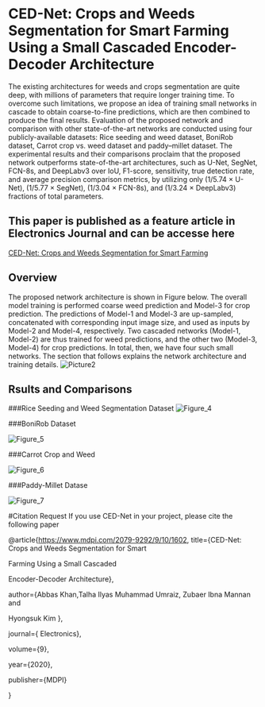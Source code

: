 # CED-Net: Crops and Weeds Segmentation for Smart Farming Using a Small Cascaded Encoder-Decoder Architecture
The existing architectures for weeds and crops segmentation are quite deep, with millions of parameters that require longer training time. To overcome such limitations, we propose an idea of training small networks in cascade to obtain coarse-to-fine predictions, which are then combined to produce the final results.  Evaluation of the proposed network and comparison with other state-of-the-art networks are conducted using four publicly-available datasets: Rice seeding and weed dataset, BoniRob dataset, Carrot crop vs. weed dataset and paddy–millet dataset. The experimental results and their comparisons proclaim that the proposed network outperforms state-of-the-art architectures, such as U-Net, SegNet, FCN-8s, and DeepLabv3 over IoU, F1-score, sensitivity, true detection rate, and average precision comparison metrics, by utilizing only (1/5.74 × U-Net), (1/5.77 × SegNet), (1/3.04 × FCN-8s), and (1/3.24 × DeepLabv3)  fractions of total parameters. 
## This paper is published as a feature article in Electronics Journal and can be accesse here 
[CED-Net: Crops and Weeds Segmentation for Smart Farming](https://www.mdpi.com/2079-9292/9/10/1602)
## Overview
The proposed network architecture is shown in Figure below. The overall model training is performed
coarse weed prediction and Model-3 for crop prediction. The predictions of Model-1 and Model-3
are up-sampled, concatenated with corresponding input image size, and used as inputs by Model-2
and Model-4, respectively. Two cascaded networks (Model-1, Model-2) are thus trained for weed
predictions, and the other two (Model-3, Model-4) for crop predictions. In total, then, we have four
such small networks. The section that follows explains the network architecture and training details.
![Picture2](https://user-images.githubusercontent.com/56618776/98434177-c6985f00-2110-11eb-8104-25e618f122c3.png)
## Rsults and Comparisons
###Rice Seeding and Weed Segmentation Dataset
![Figure_4](https://user-images.githubusercontent.com/56618776/98434314-e54b2580-2111-11eb-98bd-268b92bba7c6.png)

###BoniRob Dataset

![Figure_5](https://user-images.githubusercontent.com/56618776/98434315-e7ad7f80-2111-11eb-946d-d73e8c72b588.png)

###Carrot Crop and Weed

![Figure_6](https://user-images.githubusercontent.com/56618776/98434317-e9774300-2111-11eb-9640-6e1fd8d85e02.png)

###Paddy-Millet Datase

![Figure_7](https://user-images.githubusercontent.com/56618776/98434321-ebd99d00-2111-11eb-827b-9f06aa6f62b9.png)


#Citation Request
If you use CED-Net in your project, please cite the following paper

@article{https://www.mdpi.com/2079-9292/9/10/1602,
  title={CED-Net: Crops and Weeds Segmentation for Smart
  
Farming Using a Small Cascaded

Encoder-Decoder Architecture},

  author={Abbas Khan,Talha Ilyas Muhammad Umraiz, Zubaer Ibna Mannan and
  
Hyongsuk Kim },

  journal={ Electronics},
  
  volume={9},
  
  year={2020},
  
  publisher={MDPI}
  
}
